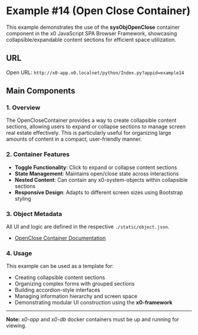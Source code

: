 # Example #14 (Open Close Container)

This example demonstrates the use of the **sysObjOpenClose** container component
in the x0 JavaScript SPA Browser Framework, showcasing collapsible/expandable
content sections for efficient space utilization.

## URL

Open URL: `http://x0-app.x0.localnet/python/Index.py?appid=example14`

## Main Components

### 1. Overview

The OpenCloseContainer provides a way to create collapsible content sections,
allowing users to expand or collapse sections to manage screen real estate
effectively. This is particularly useful for organizing large amounts of
content in a compact, user-friendly manner.

### 2. Container Features

- **Toggle Functionality**: Click to expand or collapse content sections
- **State Management**: Maintains open/close state across interactions
- **Nested Content**: Can contain any x0-system-objects within collapsible sections
- **Responsive Design**: Adapts to different screen sizes using Bootstrap styling

### 3. Object Metadata

All UI and logic are defined in the respective `./static/object.json`.

- [OpenClose Container Documentation](https://docs.webcodex.de/x0/v1.0/appdev-objects.html#openclose-container)

### 4. Usage

This example can be used as a template for:
- Creating collapsible content sections
- Organizing complex forms with grouped sections
- Building accordion-style interfaces
- Managing information hierarchy and screen space
- Demonstrating modular UI construction using the **x0-framework**

---

**Note:** *x0-app* and *x0-db* docker containers must be up and running for viewing.
